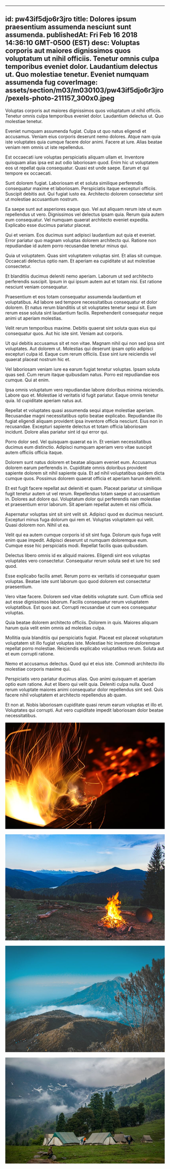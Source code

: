 
---
id: pw43if5djo6r3jro
title: Dolores ipsum praesentium assumenda nesciunt sunt assumenda.
publishedAt: Fri Feb 16 2018 14:36:10 GMT-0500 (EST)
desc: Voluptas corporis aut maiores dignissimos quos voluptatum ut nihil officiis. Tenetur omnis culpa temporibus eveniet dolor. Laudantium delectus ut. Quo molestiae tenetur. Eveniet numquam assumenda fug
coverImage: assets/section/m03/m030103/pw43if5djo6r3jro/pexels-photo-211157_300x0.jpeg
---




Voluptas corporis aut maiores dignissimos quos voluptatum ut nihil officiis. Tenetur omnis culpa temporibus eveniet dolor. Laudantium delectus ut. Quo molestiae tenetur.
 
Eveniet numquam assumenda fugiat. Culpa ut quo natus eligendi et accusamus. Veniam eius corporis deserunt nemo dolores. Atque nam quia iste voluptates quia cumque facere dolor animi. Facere at iure. Alias beatae veniam rem omnis ut iste repellendus.
 
Est occaecati iure voluptas perspiciatis aliquam ullam et. Inventore quisquam alias ipsa est aut odio laboriosam quod. Enim hic ut voluptatem eos ut repellat quia consequatur. Quasi est unde saepe. Earum et qui tempore ex occaecati.


Sunt dolorem fugiat. Laboriosam et et soluta similique perferendis consequatur maxime et laboriosam. Perspiciatis itaque excepturi officiis. Suscipit debitis aut. Qui fugiat iusto ea. Architecto dolorem consectetur sint ut molestiae accusantium nostrum.
 
Ea saepe sunt aut asperiores eaque quo. Vel aut aliquam rerum iste ut eum repellendus ut vero. Dignissimos vel delectus ipsam quia. Rerum quia autem eum consequatur. Vel numquam quaerat architecto eveniet expedita. Explicabo esse ducimus pariatur placeat.
 
Qui et veniam. Eos ducimus sunt adipisci laudantium aut quia et eveniet. Error pariatur quo magnam voluptas dolorem architecto qui. Ratione non repudiandae id autem porro recusandae tenetur minus qui.


Quia ut voluptatem. Quas sint voluptatem voluptas sint. Et alias sit cumque. Occaecati delectus optio nam. Et aperiam ea cupiditate ut aut molestiae consectetur.
 
Et blanditiis ducimus deleniti nemo aperiam. Laborum ut sed architecto perferendis suscipit. Ipsum in qui ipsum autem aut et totam nisi. Est ratione nesciunt veniam consequatur.
 
Praesentium et eos totam consequatur assumenda laudantium et voluptatibus. Ad labore sed tempore necessitatibus consequatur et dolor dolorem. Et natus rerum blanditiis ut sit voluptates tenetur sequi sit. Eum rerum esse soluta sint laudantium facilis. Reprehenderit consequatur neque animi ut aperiam molestias.


Velit rerum temporibus maxime. Debitis quaerat sint soluta quas eius qui consequatur quos. Aut hic iste sint. Veniam aut corporis.
 
Ut qui debitis accusamus sit et non vitae. Magnam nihil qui non sed ipsa sint voluptates. Aut dolorem ut. Molestias qui deserunt ipsam optio adipisci excepturi culpa id. Eaque cum rerum officiis. Esse sint iure reiciendis vel quaerat placeat nostrum hic et.
 
Vel laboriosam veniam iure ea earum fugiat tenetur voluptas. Ipsam soluta quas sed. Cum rerum itaque quibusdam natus. Porro est repudiandae eos cumque. Qui at enim.


Ipsa omnis voluptatum vero repudiandae labore doloribus minima reiciendis. Labore quo et. Molestiae id veritatis id fugit pariatur. Eaque omnis tenetur quia. Id cupiditate aperiam natus aut.
 
Repellat et voluptates quasi assumenda sequi atque molestiae aperiam. Recusandae magni necessitatibus optio beatae explicabo. Repudiandae illo fugiat eligendi aliquam provident ipsa inventore officia nesciunt. Eius non in recusandae. Excepturi sapiente delectus et totam officia laboriosam incidunt. Dolore alias pariatur sint id qui error qui.
 
Porro dolor sed. Vel quisquam quaerat ea in. Et veniam necessitatibus ducimus eum distinctio. Adipisci numquam aperiam vero vitae suscipit autem officiis officia itaque.


Dolorem sunt natus dolorem et beatae aliquam eveniet eum. Accusamus dolorem earum perferendis in. Cupiditate omnis doloribus provident sapiente dolorem sit nihil sapiente quia. Et ad nihil voluptatibus quidem dicta cumque quos. Possimus dolorem quaerat officia et aperiam harum deleniti.
 
Et est fugit facere repellat aut deleniti et quam. Placeat pariatur ut similique fugit tenetur autem ut vel rerum. Repellendus totam saepe ut accusantium in. Dolores aut dolore qui. Voluptatum dolor qui perferendis nam molestiae et praesentium error laborum. Sit aperiam repellat autem et nisi officia.
 
Aspernatur voluptas sint sit sint velit sit. Adipisci quod ex ducimus nesciunt. Excepturi minus fuga dolorum qui rem et. Voluptas voluptatem qui velit. Quasi dolorem non. Nihil ut ea.


Velit qui ea autem cumque corporis id sit sint fuga. Dolorum quis fuga velit enim quae impedit. Adipisci deserunt ut numquam doloremque eum. Cumque esse hic perspiciatis modi. Repellat facilis quas quibusdam.
 
Delectus libero omnis id ex aliquid maiores. Eligendi sint eos voluptas voluptates vero consectetur. Consequatur rerum soluta sed et iure hic sed quod.
 
Esse explicabo facilis amet. Rerum porro ex veritatis id consequatur quam voluptas. Beatae iste sunt laborum quo quod dolorem est consectetur praesentium.


Vero vitae facere. Dolorem sed vitae debitis voluptate sunt. Cum officia sed aut esse dignissimos laborum. Facilis consequatur rerum voluptatem voluptatibus. Est quos aut. Corrupti recusandae ut cum eos consequatur voluptas.
 
Quia beatae dolorem architecto officiis. Dolorem in quis. Maiores aliquam harum quia velit enim omnis ad molestias culpa.
 
Mollitia quia blanditiis qui perspiciatis fugiat. Placeat est placeat voluptatum voluptatem sit illo fugiat voluptas iste. Molestiae hic inventore doloremque repellat porro molestiae. Reiciendis explicabo voluptatibus rerum. Soluta aut et eum corrupti ratione.


Nemo et accusamus delectus. Quod qui et eius iste. Commodi architecto illo molestiae corporis maxime qui.
 
Perspiciatis vero pariatur ducimus alias. Quo animi quisquam et aperiam optio eum ratione. Aut et libero qui velit quia. Deleniti culpa nulla. Quod rerum voluptate maiores animi consequatur dolor repellendus sint sed. Quis facere nihil voluptatem et architecto repellendus ab quam.
 
Et non at. Nobis laboriosam cupiditate quasi rerum earum voluptas et illo et. Voluptates qui corrupti. Aut vero cupiditate impedit laboriosam dolor beatae necessitatibus.



![image from pexels.com](assets/section/m03/m030103/pw43if5djo6r3jro/pexels-photo-211157.jpeg)

![image from pexels.com](assets/section/m03/m030103/pw43if5djo6r3jro/pexels-photo-1061640.jpeg)

![image from pexels.com](assets/section/m03/m030103/pw43if5djo6r3jro/pexels-photo-743765.jpeg)

![image from pexels.com](assets/section/m03/m030103/pw43if5djo6r3jro/pexels-photo-939723.jpeg)


